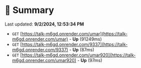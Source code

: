 # 📖 Summary
Last updated: **9/2/2024, 12:53:34 PM**

- `GET` [https://talk-m6gd.onrender.com/umar](https://talk-m6gd.onrender.com/umar) - **Up** (91249ms)
- `GET` [https://talk-m6gd.onrender.com/9337](https://talk-m6gd.onrender.com/9337) - **Up** (87ms)
- `GET` [https://talk-m6gd.onrender.com/umar920](https://talk-m6gd.onrender.com/umar920) - **Up** (97ms)
